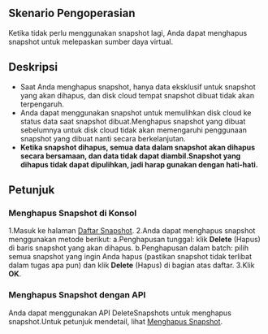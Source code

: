 ## Skenario Pengoperasian
Ketika tidak perlu menggunakan snapshot lagi, Anda dapat menghapus snapshot untuk melepaskan sumber daya virtual.


## Deskripsi
- Saat Anda menghapus snapshot, hanya data eksklusif untuk snapshot yang akan dihapus, dan disk cloud tempat snapshot dibuat tidak akan terpengaruh.
- Anda dapat menggunakan snapshot untuk memulihkan disk cloud ke status data saat snapshot dibuat.Menghapus snapshot yang dibuat sebelumnya untuk disk cloud tidak akan memengaruhi penggunaan snapshot yang dibuat nanti secara berkelanjutan.
- **Ketika snapshot dihapus, semua data dalam snapshot akan dihapus secara bersamaan, dan data tidak dapat diambil.Snapshot yang dihapus tidak dapat dipulihkan, jadi harap gunakan dengan hati-hati.**



## Petunjuk
### Menghapus Snapshot di Konsol
1.Masuk ke halaman [Daftar Snapshot](https://console.cloud.tencent.com/cvm/snapshot).
2.Anda dapat menghapus snapshot menggunakan metode berikut:
a.Penghapusan tunggal: klik **Delete** (Hapus) di baris snapshot yang akan dihapus.
b.Penghapusan dalam batch: pilih semua snapshot yang ingin Anda hapus (pastikan snapshot tidak terlibat dalam tugas apa pun) dan klik **Delete** (Hapus) di bagian atas daftar.
3.Klik **OK**.

### Menghapus Snapshot dengan API
Anda dapat menggunakan API DeleteSnapshots untuk menghapus snapshot.Untuk petunjuk mendetail, lihat [Menghapus Snapshot](https://intl.cloud.tencent.com/document/product/362/15645).
